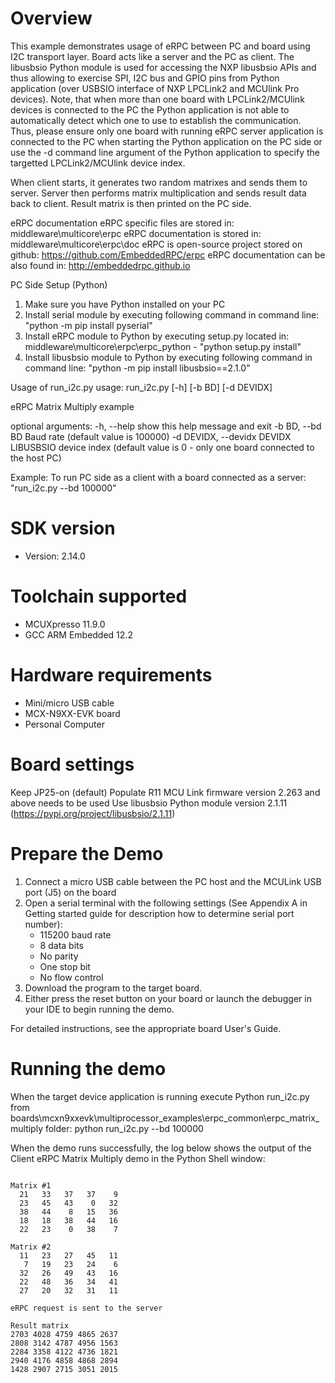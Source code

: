 Overview
========
This example demonstrates usage of eRPC between PC and board using I2C transport layer.
Board acts like a server and the PC as client. The libusbsio Python module is used for 
accessing the NXP libusbsio APIs and thus allowing to exercise SPI, I2C bus and GPIO pins 
from Python application (over USBSIO interface of NXP LPCLink2 and MCUlink Pro devices).
Note, that when more than one board with LPCLink2/MCUlink devices
is connected to the PC the Python application is not able to automatically detect which one to use to establish the communication. Thus, please
ensure only one board with running eRPC server application is connected to the PC when starting the Python application on the PC side 
or use the -d command line argument of the Python application to specify the targetted LPCLink2/MCUlink device index. 

When client starts, it generates two random
matrixes and sends them to server. Server then performs matrix multiplication and sends
result data back to client. Result matrix is then printed on the PC side.

eRPC documentation
eRPC specific files are stored in: middleware\multicore\erpc
eRPC documentation is stored in: middleware\multicore\erpc\doc
eRPC is open-source project stored on github: https://github.com/EmbeddedRPC/erpc
eRPC documentation can be also found in: http://embeddedrpc.github.io

PC Side Setup (Python)
1. Make sure you have Python installed on your PC
2. Install serial module by executing following command in command line: "python -m pip install pyserial"
3. Install eRPC module to Python by executing setup.py located in: middleware\multicore\erpc\erpc_python - "python setup.py install"
4. Install libusbsio module to Python by executing following command in command line: "python -m pip install libusbsio==2.1.0"

Usage of run_i2c.py
usage: run_i2c.py [-h] [-b BD] [-d DEVIDX]

eRPC Matrix Multiply example

optional arguments:
  -h, --help                    show this help message and exit
  -b BD, --bd BD                Baud rate (default value is 100000)
  -d DEVIDX, --devidx DEVIDX    LIBUSBSIO device index (default value is 0 - only one board connected to the host PC)

Example:
To run PC side as a client with a board connected as a server:
"run_i2c.py --bd 100000"

SDK version
===========
- Version: 2.14.0

Toolchain supported
===================
- MCUXpresso  11.9.0
- GCC ARM Embedded  12.2

Hardware requirements
=====================
- Mini/micro USB cable
- MCX-N9XX-EVK board
- Personal Computer

Board settings
==============
Keep JP25-on (default)
Populate R11
MCU Link firmware version 2.263 and above needs to be used
Use libusbsio Python module version 2.1.11 (https://pypi.org/project/libusbsio/2.1.11)

Prepare the Demo
================
1.  Connect a micro USB cable between the PC host and the MCULink USB port (J5) on the board
2.  Open a serial terminal with the following settings (See Appendix A in Getting started guide for description how to determine serial port number):
    - 115200 baud rate
    - 8 data bits
    - No parity
    - One stop bit
    - No flow control
3.  Download the program to the target board.
4.  Either press the reset button on your board or launch the debugger in your IDE to begin running the demo.

For detailed instructions, see the appropriate board User's Guide.

Running the demo
================
When the target device application is running execute Python run_i2c.py from boards\mcxn9xxevk\multiprocessor_examples\erpc_common\erpc_matrix_multiply folder:
python run_i2c.py --bd 100000

When the demo runs successfully, the log below shows the output of the Client eRPC Matrix Multiply demo
in the Python Shell window:
~~~~~~~~~~~~~~~~~~~~~~~~~~~~~~~~~~~

Matrix #1
  21   33   37   37    9
  23   45   43    0   32
  38   44    8   15   36
  18   18   38   44   16
  22   23    0   38    7

Matrix #2
  11   23   27   45   11
   7   19   23   24    6
  32   26   49   43   16
  22   48   36   34   41
  27   20   32   31   11

eRPC request is sent to the server

Result matrix
2703 4028 4759 4865 2637
2808 3142 4787 4956 1563
2284 3358 4122 4736 1821
2940 4176 4858 4868 2894
1428 2907 2715 3051 2015

~~~~~~~~~~~~~~~~~~~~~~~~~~~~~~~~~~~
